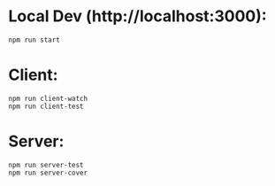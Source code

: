 # Local Dev (http://localhost:3000):
	npm run start

# Client:
	npm run client-watch
	npm run client-test

# Server:
	npm run server-test
	npm run server-cover
